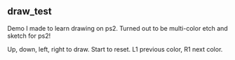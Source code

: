 ## draw_test
Demo I made to learn drawing on ps2. Turned out to be multi-color etch and sketch for ps2!

Up, down, left, right to draw. Start to reset. L1 previous color, R1 next color.